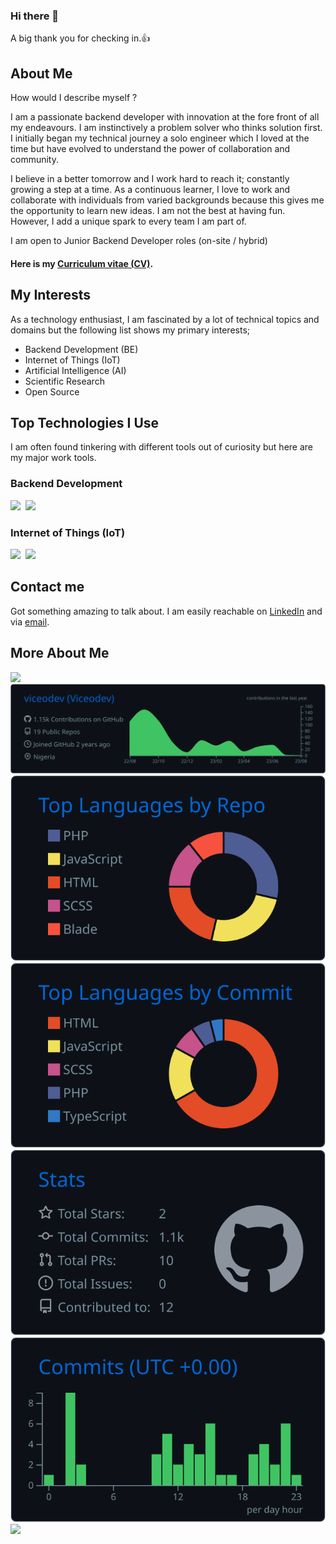 ### Hi there 👋

<!--
**viceodev/viceodev** is a ✨ _special_ ✨ repository because its `README.md` (this file) appears on your GitHub profile.

Here are some ideas to get you started:

- 🔭 I’m currently working on ...
- 🌱 I’m currently learning ...
- 👯 I’m looking to collaborate on ...
- 🤔 I’m looking for help with ...
- 💬 Ask me about ...
- 📫 How to reach me: ...
- 😄 Pronouns: ...
- ⚡ Fun fact: ...
-->

A big thank you for checking in.👍

## About Me
How would I describe myself ?

I am a passionate backend developer with innovation at the fore front of all my endeavours. I am instinctively a problem solver who thinks solution first. I initially began my technical journey a solo engineer which I loved at the time but have evolved to understand the power of collaboration and community.

I believe in a better tomorrow and I work hard to reach it; constantly growing a step at a time. As a continuous  learner, I love to work and collaborate with individuals from varied backgrounds because this gives me the opportunity to learn new ideas. I am not the best at having fun. However, I add a unique spark to every team I am part of.

I am open to Junior Backend Developer roles  (on-site / hybrid)
#### Here is my [Curriculum vitae (CV)](https://github.com/viceodev/viceodev/blob/be9faafe660abbb7db29f6eb38a6b08393148e53/Oluebube%20V.%20Okonkwo%20CV.pdf).

## My Interests
As a technology enthusiast, I am fascinated by a lot of technical topics and domains but the following list shows my primary interests;

- Backend Development (BE)
- Internet of Things (IoT)
- Artificial Intelligence (AI)
- Scientific Research
- Open Source

## Top Technologies I Use
I am often found tinkering with different tools out of curiosity but here are my major work tools.

### Backend Development
<div display="flex" direction="row">
  <img height=70 src="https://cdn.jsdelivr.net/gh/devicons/devicon@latest/icons/php/php-original.svg"/>&nbsp;
  <img height=70 src="https://cdn.jsdelivr.net/gh/devicons/devicon@latest/icons/laravel/laravel-original.svg" />&nbsp;
</div>

### Internet of Things (IoT)
<div display="flex" direction="row">
  <img height=70 src="https://cdn.jsdelivr.net/gh/devicons/devicon@latest/icons/arduino/arduino-original-wordmark.svg"/>&nbsp;
  <img height=70 src="https://cdn.jsdelivr.net/gh/devicons/devicon@latest/icons/cplusplus/cplusplus-original.svg"/>
</div>



## Contact me
Got something amazing to talk about. I am easily reachable on [LinkedIn](https://linkedin.com/in/viceodev) and via [email](mailto:viceodev@gmail.com). 


## More About Me
![](http://github-profile-summary-cards.vercel.app/api/cards/profile-details?username=viceodev&theme=github_dark)
[![](https://raw.githubusercontent.com/viceodev/viceodev/master/profile-summary-card-output/github_dark/0-profile-details.svg)](https://github.com/viceodev)
[![](https://raw.githubusercontent.com/viceodev/viceodev/master/profile-summary-card-output/github_dark/1-repos-per-language.svg)](https://github.com/viceodev) [![](https://raw.githubusercontent.com/viceodev/viceodev/master/profile-summary-card-output/github_dark/2-most-commit-language.svg)](https://github.com/viceodev)
[![](https://raw.githubusercontent.com/viceodev/viceodev/master/profile-summary-card-output/github_dark/3-stats.svg)](https://github.com/viceodev) [![](https://raw.githubusercontent.com/viceodev/viceodev/master/profile-summary-card-output/github_dark/4-productive-time.svg)](https://github.com.viceodev)
![](http://github-profile-summary-cards.vercel.app/api/cards/stats?username=viceodev&theme=github-dark)
